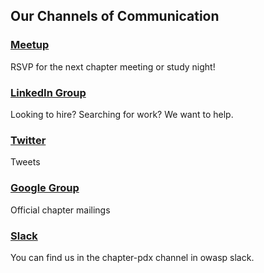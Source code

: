 ## Our Channels of Communication

### [Meetup](https://www.meetup.com/OWASP-Portland-Chapter/)
RSVP for the next chapter meeting or study night!

### [LinkedIn Group](https://www.linkedin.com/groups/4223013/)
Looking to hire? Searching for work? We want to help.

### [Twitter](https://twitter.com/PortlandOWASP)
Tweets

### [Google Group](https://groups.google.com/a/owasp.org/d/forum/portland-chapter)
Official chapter mailings

### [Slack](https://owasp.slack.com)
You can find us in the chapter-pdx channel in owasp slack.

